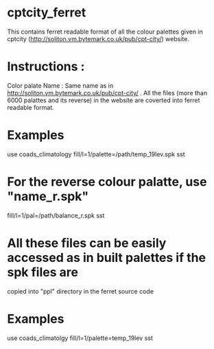 # cptcity_ferret
This contains ferret readable format of all the colour palettes given in
cptcity (http://soliton.vm.bytemark.co.uk/pub/cpt-city/) website. 

# Instructions : 
Color palate Name : Same name as in http://soliton.vm.bytemark.co.uk/pub/cpt-city/ .
All the files (more than 6000 palattes and its reverse) in the website are coverted into ferret readable format. 

# Examples 
use coads_climatology
fill/l=1/palette=/path/temp_19lev.spk sst  

# For the reverse colour palatte, use "name_r.spk" 
fill/l=1/pal=/path/balance_r.spk sst 

# All these files can be easily accessed as in built palettes if the spk files are 
copied into "ppl" directory in the ferret source code
# Examples 
use coads_climatolgy
fill/l=1/palette=temp_19lev sst  





